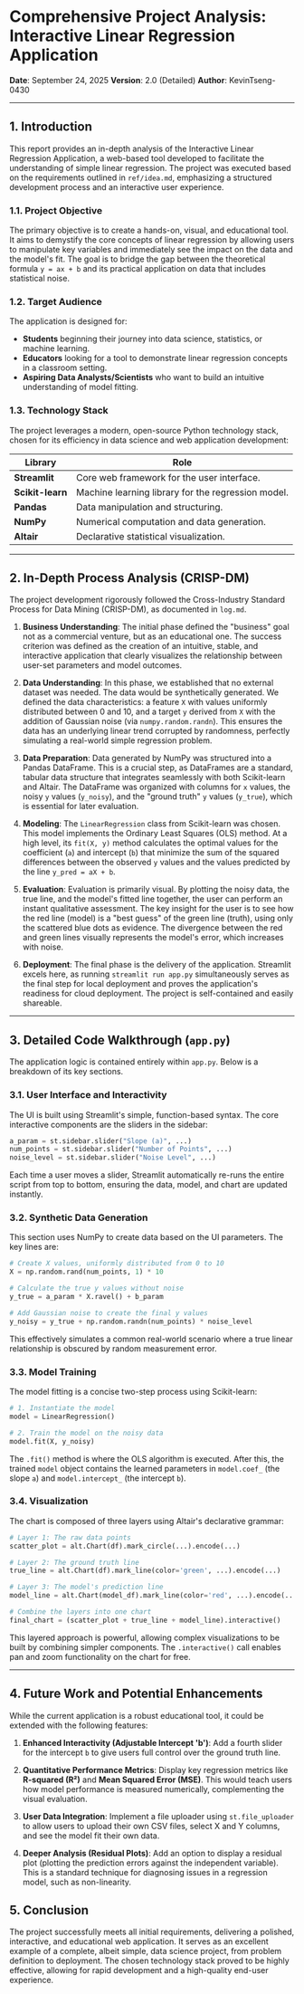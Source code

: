 
# Comprehensive Project Analysis: Interactive Linear Regression Application

**Date**: September 24, 2025
**Version**: 2.0 (Detailed)
**Author**: KevinTseng-0430

---

## 1. Introduction

This report provides an in-depth analysis of the Interactive Linear Regression Application, a web-based tool developed to facilitate the understanding of simple linear regression. The project was executed based on the requirements outlined in `ref/idea.md`, emphasizing a structured development process and an interactive user experience.

### 1.1. Project Objective

The primary objective is to create a hands-on, visual, and educational tool. It aims to demystify the core concepts of linear regression by allowing users to manipulate key variables and immediately see the impact on the data and the model's fit. The goal is to bridge the gap between the theoretical formula `y = ax + b` and its practical application on data that includes statistical noise.

### 1.2. Target Audience

The application is designed for:
- **Students** beginning their journey into data science, statistics, or machine learning.
- **Educators** looking for a tool to demonstrate linear regression concepts in a classroom setting.
- **Aspiring Data Analysts/Scientists** who want to build an intuitive understanding of model fitting.

### 1.3. Technology Stack

The project leverages a modern, open-source Python technology stack, chosen for its efficiency in data science and web application development:

| Library         | Role                                       |
|-----------------|--------------------------------------------|
| **Streamlit**   | Core web framework for the user interface. |
| **Scikit-learn**| Machine learning library for the regression model. |
| **Pandas**      | Data manipulation and structuring.          |
| **NumPy**       | Numerical computation and data generation. |
| **Altair**      | Declarative statistical visualization.     |

---

## 2. In-Depth Process Analysis (CRISP-DM)

The project development rigorously followed the Cross-Industry Standard Process for Data Mining (CRISP-DM), as documented in `log.md`.

1.  **Business Understanding**: The initial phase defined the "business" goal not as a commercial venture, but as an educational one. The success criterion was defined as the creation of an intuitive, stable, and interactive application that clearly visualizes the relationship between user-set parameters and model outcomes.

2.  **Data Understanding**: In this phase, we established that no external dataset was needed. The data would be synthetically generated. We defined the data characteristics: a feature `X` with values uniformly distributed between 0 and 10, and a target `y` derived from `X` with the addition of Gaussian noise (via `numpy.random.randn`). This ensures the data has an underlying linear trend corrupted by randomness, perfectly simulating a real-world simple regression problem.

3.  **Data Preparation**: Data generated by NumPy was structured into a Pandas DataFrame. This is a crucial step, as DataFrames are a standard, tabular data structure that integrates seamlessly with both Scikit-learn and Altair. The DataFrame was organized with columns for `x` values, the noisy `y` values (`y_noisy`), and the "ground truth" `y` values (`y_true`), which is essential for later evaluation.

4.  **Modeling**: The `LinearRegression` class from Scikit-learn was chosen. This model implements the Ordinary Least Squares (OLS) method. At a high level, its `fit(X, y)` method calculates the optimal values for the coefficient (`a`) and intercept (`b`) that minimize the sum of the squared differences between the observed `y` values and the values predicted by the line `y_pred = aX + b`.

5.  **Evaluation**: Evaluation is primarily visual. By plotting the noisy data, the true line, and the model's fitted line together, the user can perform an instant qualitative assessment. The key insight for the user is to see how the red line (model) is a "best guess" of the green line (truth), using only the scattered blue dots as evidence. The divergence between the red and green lines visually represents the model's error, which increases with noise.

6.  **Deployment**: The final phase is the delivery of the application. Streamlit excels here, as running `streamlit run app.py` simultaneously serves as the final step for local deployment and proves the application's readiness for cloud deployment. The project is self-contained and easily shareable.

---

## 3. Detailed Code Walkthrough (`app.py`)

The application logic is contained entirely within `app.py`. Below is a breakdown of its key sections.

### 3.1. User Interface and Interactivity

The UI is built using Streamlit's simple, function-based syntax. The core interactive components are the sliders in the sidebar:

```python
a_param = st.sidebar.slider("Slope (a)", ...)
num_points = st.sidebar.slider("Number of Points", ...)
noise_level = st.sidebar.slider("Noise Level", ...)
```
Each time a user moves a slider, Streamlit automatically re-runs the entire script from top to bottom, ensuring the data, model, and chart are updated instantly.

### 3.2. Synthetic Data Generation

This section uses NumPy to create data based on the UI parameters. The key lines are:

```python
# Create X values, uniformly distributed from 0 to 10
X = np.random.rand(num_points, 1) * 10

# Calculate the true y values without noise
y_true = a_param * X.ravel() + b_param

# Add Gaussian noise to create the final y values
y_noisy = y_true + np.random.randn(num_points) * noise_level
```
This effectively simulates a common real-world scenario where a true linear relationship is obscured by random measurement error.

### 3.3. Model Training

The model fitting is a concise two-step process using Scikit-learn:

```python
# 1. Instantiate the model
model = LinearRegression()

# 2. Train the model on the noisy data
model.fit(X, y_noisy)
```
The `.fit()` method is where the OLS algorithm is executed. After this, the trained `model` object contains the learned parameters in `model.coef_` (the slope `a`) and `model.intercept_` (the intercept `b`).

### 3.4. Visualization

The chart is composed of three layers using Altair's declarative grammar:

```python
# Layer 1: The raw data points
scatter_plot = alt.Chart(df).mark_circle(...).encode(...)

# Layer 2: The ground truth line
true_line = alt.Chart(df).mark_line(color='green', ...).encode(...)

# Layer 3: The model's prediction line
model_line = alt.Chart(model_df).mark_line(color='red', ...).encode(...)

# Combine the layers into one chart
final_chart = (scatter_plot + true_line + model_line).interactive()
```
This layered approach is powerful, allowing complex visualizations to be built by combining simpler components. The `.interactive()` call enables pan and zoom functionality on the chart for free.

---

## 4. Future Work and Potential Enhancements

While the current application is a robust educational tool, it could be extended with the following features:

1.  **Enhanced Interactivity (Adjustable Intercept 'b')**: Add a fourth slider for the intercept `b` to give users full control over the ground truth line.

2.  **Quantitative Performance Metrics**: Display key regression metrics like **R-squared (R²)** and **Mean Squared Error (MSE)**. This would teach users how model performance is measured numerically, complementing the visual evaluation.

3.  **User Data Integration**: Implement a file uploader using `st.file_uploader` to allow users to upload their own CSV files, select X and Y columns, and see the model fit their own data.

4.  **Deeper Analysis (Residual Plots)**: Add an option to display a residual plot (plotting the prediction errors against the independent variable). This is a standard technique for diagnosing issues in a regression model, such as non-linearity.

## 5. Conclusion

The project successfully meets all initial requirements, delivering a polished, interactive, and educational web application. It serves as an excellent example of a complete, albeit simple, data science project, from problem definition to deployment. The chosen technology stack proved to be highly effective, allowing for rapid development and a high-quality end-user experience.

